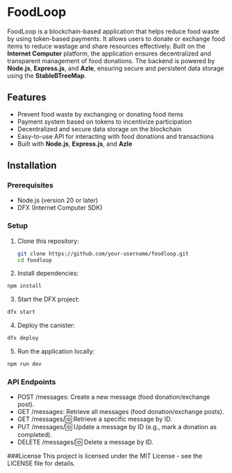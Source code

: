 # FoodLoop

FoodLoop is a blockchain-based application that helps reduce food waste by using token-based payments. It allows users to donate or exchange food items to reduce wastage and share resources effectively. Built on the **Internet Computer** platform, the application ensures decentralized and transparent management of food donations. The backend is powered by **Node.js**, **Express.js**, and **Azle**, ensuring secure and persistent data storage using the **StableBTreeMap**.

## Features
- Prevent food waste by exchanging or donating food items
- Payment system based on tokens to incentivize participation
- Decentralized and secure data storage on the blockchain
- Easy-to-use API for interacting with food donations and transactions
- Built with **Node.js**, **Express.js**, and **Azle**

## Installation

### Prerequisites
- Node.js (version 20 or later)
- DFX (Internet Computer SDK)

### Setup

1. Clone this repository:
   
   ```bash
   git clone https://github.com/your-username/foodloop.git
   cd foodloop
2. Install dependencies:

```bash
npm install
```
3. Start the DFX project:
```bash
dfx start
```
4. Deploy the canister:
```bash
dfx deploy
```
5. Run the application locally:
```bash
npm run dev
```
### API Endpoints
- POST /messages: Create a new message (food donation/exchange post).
- GET /messages: Retrieve all messages (food donation/exchange posts).
- GET /messages/:id: Retrieve a specific message by ID.
- PUT /messages/:id: Update a message by ID (e.g., mark a donation as completed).
- DELETE /messages/:id: Delete a message by ID.

###License
This project is licensed under the MIT License - see the LICENSE file for details.
